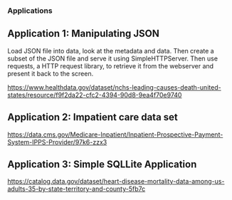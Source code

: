 ### Applications

## Application 1: Manipulating JSON 

Load JSON file into data, look at the metadata and data.  Then create a subset of the JSON file and serve it using
SimpleHTTPServer.  Then use requests, a HTTP request library, to retrieve it from the webserver and present it 
back to the screen.

https://www.healthdata.gov/dataset/nchs-leading-causes-death-united-states/resource/f9f2da22-cfc2-4394-90d8-9ea4f70e9740

## Application 2: Impatient care data set

https://data.cms.gov/Medicare-Inpatient/Inpatient-Prospective-Payment-System-IPPS-Provider/97k6-zzx3

## Application 3: Simple SQLLite Application

https://catalog.data.gov/dataset/heart-disease-mortality-data-among-us-adults-35-by-state-territory-and-county-5fb7c
